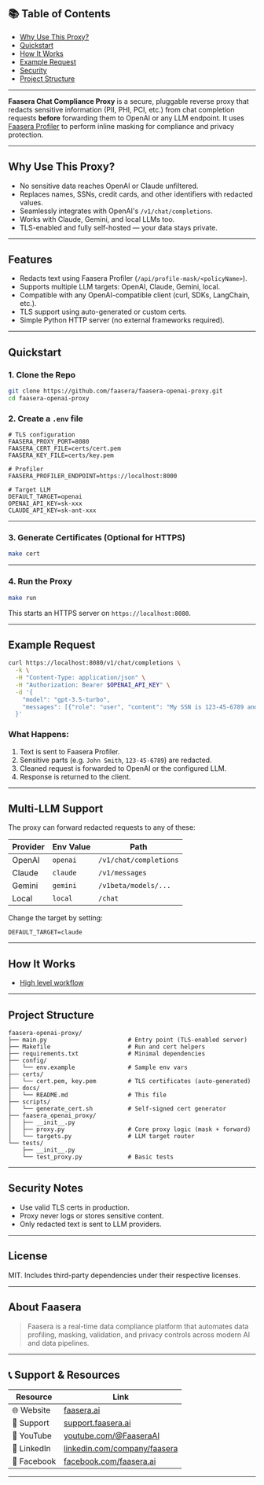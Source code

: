 ## 📚 Table of Contents

- [Why Use This Proxy?](#why-use-this-proxy)
- [Quickstart](#quickstart)
- [How It Works](#-how-it-works)
- [Example Request](#example-request)
- [Security](#security-notes)
- [Project Structure](#project-structure)

---

**Faasera Chat Compliance Proxy** is a secure, pluggable reverse proxy that redacts sensitive information (PII, PHI,
PCI, etc.) from chat completion requests **before** forwarding them to OpenAI or any LLM endpoint. It
uses [Faasera Profiler](https://www.faasera.ai) to perform inline masking for compliance and privacy protection.

---

## Why Use This Proxy?

- No sensitive data reaches OpenAI or Claude unfiltered.
- Replaces names, SSNs, credit cards, and other identifiers with redacted values.
- Seamlessly integrates with OpenAI's `/v1/chat/completions`.
- Works with Claude, Gemini, and local LLMs too.
- TLS-enabled and fully self-hosted — your data stays private.

---

## Features

- Redacts text using Faasera Profiler (`/api/profile-mask/<policyName>`).
- Supports multiple LLM targets: OpenAI, Claude, Gemini, local.
- Compatible with any OpenAI-compatible client (curl, SDKs, LangChain, etc.).
- TLS support using auto-generated or custom certs.
- Simple Python HTTP server (no external frameworks required).

---

## Quickstart

### 1. Clone the Repo

```bash
git clone https://github.com/faasera/faasera-openai-proxy.git
cd faasera-openai-proxy
```

### 2. Create a `.env` file

```env
# TLS configuration
FAASERA_PROXY_PORT=8080
FAASERA_CERT_FILE=certs/cert.pem
FAASERA_KEY_FILE=certs/key.pem

# Profiler
FAASERA_PROFILER_ENDPOINT=https://localhost:8000

# Target LLM
DEFAULT_TARGET=openai
OPENAI_API_KEY=sk-xxx
CLAUDE_API_KEY=sk-ant-xxx
```

---

### 3. Generate Certificates (Optional for HTTPS)

```bash
make cert
```

---

### 4. Run the Proxy

```bash
make run
```

This starts an HTTPS server on `https://localhost:8080`.

---

## Example Request

```bash
curl https://localhost:8080/v1/chat/completions \
  -k \
  -H "Content-Type: application/json" \
  -H "Authorization: Bearer $OPENAI_API_KEY" \
  -d '{
    "model": "gpt-3.5-turbo",
    "messages": [{"role": "user", "content": "My SSN is 123-45-6789 and my name is John Smith"}]
  }'
```

### What Happens:

1. Text is sent to Faasera Profiler.
2. Sensitive parts (e.g. `John Smith`, `123-45-6789`) are redacted.
3. Cleaned request is forwarded to OpenAI or the configured LLM.
4. Response is returned to the client.

---

## Multi-LLM Support

The proxy can forward redacted requests to any of these:

| Provider | Env Value | Path                   |
|----------|-----------|------------------------|
| OpenAI   | `openai`  | `/v1/chat/completions` |
| Claude   | `claude`  | `/v1/messages`         |
| Gemini   | `gemini`  | `/v1beta/models/...`   |
| Local    | `local`   | `/chat`                |

Change the target by setting:

```env
DEFAULT_TARGET=claude
```

---

## How It Works

- [High level workflow](./chat-proxy-workflow.md)

---

## Project Structure

```
faasera-openai-proxy/
├── main.py                       # Entry point (TLS-enabled server)
├── Makefile                      # Run and cert helpers
├── requirements.txt              # Minimal dependencies
├── config/
│   └── env.example               # Sample env vars
├── certs/
│   └── cert.pem, key.pem         # TLS certificates (auto-generated)
├── docs/
│   └── README.md                 # This file
├── scripts/
│   └── generate_cert.sh          # Self-signed cert generator
├── faasera_openai_proxy/
│   ├── __init__.py
│   ├── proxy.py                  # Core proxy logic (mask + forward)
│   └── targets.py                # LLM target router
└── tests/
    ├── __init__.py
    └── test_proxy.py             # Basic tests
```

---

## Security Notes

- Use valid TLS certs in production.
- Proxy never logs or stores sensitive content.
- Only redacted text is sent to LLM providers.

---

## License

MIT. Includes third-party dependencies under their respective licenses.

---

## About Faasera

> Faasera is a real-time data compliance platform that automates data profiling, masking, validation, and privacy
> controls across modern AI and data pipelines.

---

## 📞 Support & Resources

| Resource    | Link                                                                        |
|-------------|-----------------------------------------------------------------------------|
| 🌐 Website  | [faasera.ai](https://faasera.ai)                                            |
| 📧 Support  | [support.faasera.ai](https://support.faasera.ai)                            |
| 🎥 YouTube  | [youtube.com/@FaaseraAI](https://www.youtube.com/@FaaseraAI)                |
| 💼 LinkedIn | [linkedin.com/company/faasera](https://www.linkedin.com/company/faasera-ai) |
| 📘 Facebook | [facebook.com/faasera.ai](https://www.facebook.com/faaseraAi)               |

---
